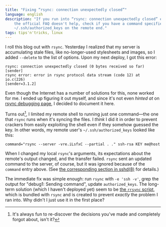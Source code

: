 ```yaml
---
title: "Fixing “rsync: connection unexpectedly closed”"
language: english
description: "If you run into “rsync: connection unexpectedly closed” error and
    the official FAQ doesn't help, check if you have a command specified in
    ~/.ssh/authorized_keys on the remote end."
tags: tips'n'tricks, linux
---
```


I roll this blog out with `rsync`. Yesterday I realized that my server is
accumulating stale files, like no-longer-used stylesheets and images, so I added
`--delete` to the list of options. Upon my next deploy, I got this error:

```shell
rsync: connection unexpectedly closed (0 bytes received so far) [sender]
rsync error: error in rsync protocol data stream (code 12) at io.c(226)
[sender=3.1.2]
```

Even though the Internet has a number of solutions for this, none worked for me.
I ended up figuring it out myself, and since it's not even *hinted at* on [rsync
debugging page][rsync-issues-and-debugging], I decided to document it here.

Turns out[^1], I limited my remote shell to running just one command—the one
that `rsync` runs when it's syncing the files. I *think* I did it in order to
prevent crackers from easily exploiting the shell even if they somehow guessed
the key. In other words, my remote user's `~/.ssh/authorized_keys` looked like
this:

```
command="rsync --server -vre.iLsfxC --partial . ." ssh-rsa KEY me@host
```

When I changed my local `rsync`'s arguments, its expectations about the remote's
output changed, and the transfer failed. `rsync` sent an updated command to the
server, of course, but it was ignored because of the `command` entry above. (See
[the corresponding section in sshd(8)][man-sshd-section] for details.)

The immediate fix was simple enough: run `rsync` with `-e 'ssh -v'`, grep the
output for "debug1: Sending command", update `authorized_keys`. The long-term
solution (which I haven't deployed yet) seem to be [the `rrsync`
script][rrsync], which is bundled with `rsync` and is created to prevent
*exactly* the problem I ran into. Why didn't I just use it in the first place?


[^1]: It's always fun to re-discover the decisions you've made and completely
  forgot about, isn't it?

[rsync-issues-and-debugging]: https://rsync.samba.org/issues.html "current
    issues and debugging"

[fully-restricting-rsync-options-server-side]:
    https://learninginlinux.wordpress.com/2009/05/07/rsync-fixed-server-side-options/
    "Fully restricting rsync options server-side"

[securing-automated-rsync-over-ssh]:
    http://www.sakana.fr/blog/2008/05/07/securing-automated-rsync-over-ssh/
    "Securing automated rsync over SSH"

[man-sshd-section]:
    https://manpages.debian.org/jessie/openssh-server/sshd.8.en.html#AUTHORIZED_KEYS_FILE_FORMAT
    "sshd(8): AUTHORIZED_KEYS FILE FORMAT"

[rrsync]: https://git.samba.org/?p=rsync.git;a=blob;f=support/rrsync;hb=HEAD
    "git.samba.org - rsync.git/blob - support/rrsync"
